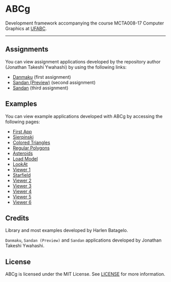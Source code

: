 # ABCg

Development framework accompanying the course MCTA008-17 Computer Graphics at [UFABC](https://www.ufabc.edu.br/).

----

## Assignments

You can view assignment applications developed by the repository author (Jonathan Takeshi Ywahashi) by using the following links:

- [Danmaku](examples/danmaku) (first assignment)
- [Sandan (Preview)](examples/sandanpreview) (second assignment)
- [Sandan](examples/sandan) (third assignment)

## Examples

You can view example applications developed with ABCg by accessing the following pages:

- [First App](https://hirusora.github.io/abcg/firstapp)
- [Sierpinski](https://hirusora.github.io/abcg/sierpinski)
- [Colored Triangles](https://hirusora.github.io/abcg/coloredtriangles)
- [Regular Polygons](https://hirusora.github.io/abcg/regularpolygons)
- [Asteroids](https://hirusora.github.io/abcg/asteroids)
- [Load Model](https://hirusora.github.io/abcg/loadmodel)
- [LookAt](https://hirusora.github.io/abcg/lookat)
- [Viewer 1](https://hirusora.github.io/abcg/viewer1/)
- [Starfield](https://hirusora.github.io/abcg/starfield/)
- [Viewer 2](https://hirusora.github.io/abcg/viewer2/)
- [Viewer 3](https://hirusora.github.io/abcg/viewer3/)
- [Viewer 4](https://hirusora.github.io/abcg/viewer4/)
- [Viewer 5](https://hirusora.github.io/abcg/viewer5/)
- [Viewer 6](https://hirusora.github.io/abcg/viewer6/)

## Credits

Library and most examples developed by Harlen Batagelo.

`Danmaku`, `Sandan (Preview)` and `Sandan` applications developed by Jonathan Takeshi Ywahashi.

## License

ABCg is licensed under the MIT License. See [LICENSE](https://github.com/hbatagelo/abcg/blob/main/LICENSE) for more information.
